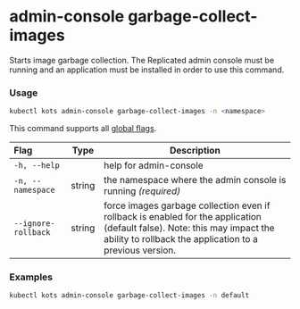 # admin-console garbage-collect-images

Starts image garbage collection.
The Replicated admin console must be running and an application must be installed in order to use this command.

### Usage
```bash
kubectl kots admin-console garbage-collect-images -n <namespace>
```

This command supports all [global flags](kots-cli-global-flags).

| Flag                | Type   | Description                                                                                                                                                                           |
|:--------------------|--------|---------------------------------------------------------------------------------------------------------------------------------------------------------------------------------------|
| `-h, --help`        |        | help for admin-console                                                                                                                                                                |
| `-n, --namespace`   | string | the namespace where the admin console is running _(required)_                                                                                                                         |
| `--ignore-rollback` | string | force images garbage collection even if rollback is enabled for the application (default false). Note: this may impact the ability to rollback the application to a previous version. |

### Examples
```bash
kubectl kots admin-console garbage-collect-images -n default
```
